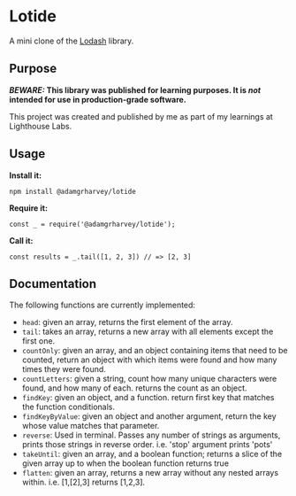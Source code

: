 # Lotide

A mini clone of the [Lodash](https://lodash.com) library.

## Purpose

**_BEWARE:_ This library was published for learning purposes. It is _not_ intended for use in production-grade software.**

This project was created and published by me as part of my learnings at Lighthouse Labs. 

## Usage

**Install it:**

`npm install @adamgrharvey/lotide`

**Require it:**

`const _ = require('@adamgrharvey/lotide');`

**Call it:**

`const results = _.tail([1, 2, 3]) // => [2, 3]`

## Documentation

The following functions are currently implemented:

* `head`: given an array, returns the first element of the array.
* `tail`: takes an array, returns a new array with all elements except the first one.
* `countOnly`: given an array, and an object containing items that need to be counted, return an object with which items were found and how many times they were found.
* `countLetters`: given a string, count how many unique characters were found, and how many of each. returns the count as an object.
* `findKey`: given an object, and a function. return first key that matches the function conditionals.
* `findKeyByValue`: given an object and another argument, return the key whose value matches that parameter.
* `reverse`: Used in terminal. Passes any number of strings as arguments, prints those strings in reverse order. i.e. 'stop' argument prints 'pots'
* `takeUntil`: given an array, and a boolean function; returns a slice of the given array up to when the boolean function returns true
* `flatten`: given an array, returns a new array without any nested arrays within. i.e. [1,[2],3] returns [1,2,3].